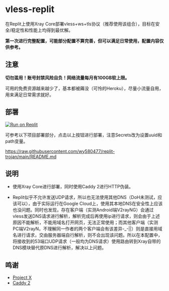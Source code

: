 # vless-replit

在Replit上使用Xray Core部署vless+ws+tls协议（推荐使用该组合），目标在安全/稳定性和性能上均得到最优解。

**第一次进行完整配置，可能部分配置不算完善，但可以满足日常使用，配置内容仅供参考。** 

## 注意

**切勿滥用！账号封禁风险自负！网络流量每月有100GB软上限。**

可用的免费资源越来越少了，基本都被薅没（可怜的Heroku），尽量小流量自用，用来满足日常需求就好。

## 部署

<a href="https://replit.com/github/jimmyli1014/vless-replit">
  <img alt="Run on Replit" src="https://replit.com/badge/github/andbruibm/reader-replit" />
</a><br/>

可参考以下项目部署部分，点击以上按钮进行部署，注意Secrets改为设置uuid和path变量。

https://raw.githubusercontent.com/wy580477/replit-trojan/main/README.md

## 说明

- 使用Xray Core进行部署，同时使用Caddy 2进行HTTP伪装。

- Replit似乎不允许发送UDP请求，所以也无法使用其他DNS（DoH未测试，应该可以），由于实际运行在Google Cloud上，使用其本地DNS在安全性上应该也没问题。同时也发现，存在客户端（实测Android端V2rayNG）会通过vless发送DNS请求进行解析，解析完成后再使用ip进行请求，则会由于上述原因不能解析，不能用域名打开网页，无法正常使用；而其他客户端（实测PC端V2rayN，不理解同一作者的两个客户端会有该差异-_-||）则是直接用域名进行请求，交由服务器端自行解析，则不会出现该问题。所以在本配置中，将接收到的53端口UDP请求（一般均为DNS请求）使用路由转到Xray自带的DNS模块替代原DNS进行解析，解决以上问题。

## 鸣谢

- [Project X](https://github.com/XTLS/Xray-core)
- [Caddy 2](https://github.com/caddyserver/caddy)
